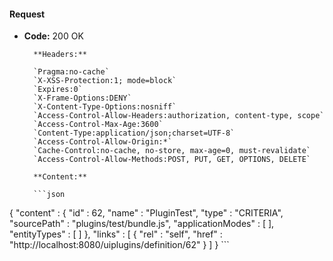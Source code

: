 #### Request

* **Code:** 200 OK

        **Headers:**

        `Pragma:no-cache`
        `X-XSS-Protection:1; mode=block`
        `Expires:0`
        `X-Frame-Options:DENY`
        `X-Content-Type-Options:nosniff`
        `Access-Control-Allow-Headers:authorization, content-type, scope`
        `Access-Control-Max-Age:3600`
        `Content-Type:application/json;charset=UTF-8`
        `Access-Control-Allow-Origin:*`
        `Cache-Control:no-cache, no-store, max-age=0, must-revalidate`
        `Access-Control-Allow-Methods:POST, PUT, GET, OPTIONS, DELETE`

        **Content:**

        ```json
    
{
  "content" : {
    "id" : 62,
    "name" : "PluginTest",
    "type" : "CRITERIA",
    "sourcePath" : "plugins/test/bundle.js",
    "applicationModes" : [ ],
    "entityTypes" : [ ]
  },
  "links" : [ {
    "rel" : "self",
    "href" : "http://localhost:8080/uiplugins/definition/62"
  } ]
}
        ```
